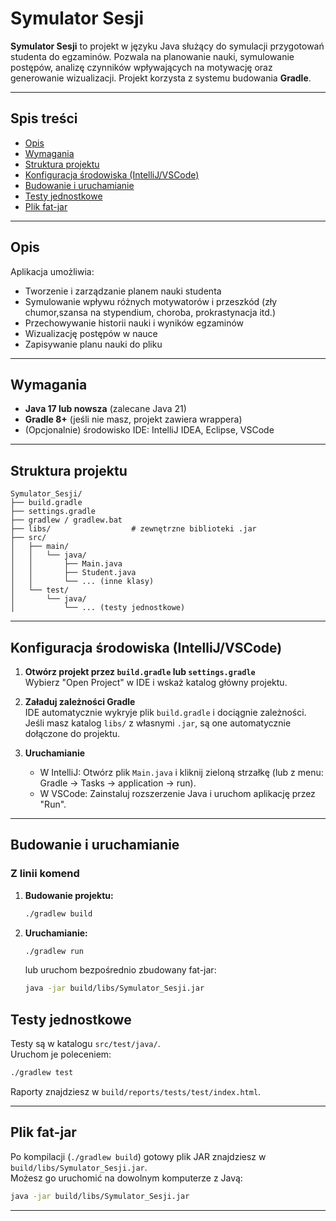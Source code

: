 # Symulator Sesji

**Symulator Sesji** to projekt w języku Java służący do symulacji przygotowań studenta do egzaminów. Pozwala na planowanie nauki, symulowanie postępów, analizę czynników wpływających na motywację oraz generowanie wizualizacji. Projekt korzysta z systemu budowania **Gradle**.

---

## Spis treści
- [Opis](#opis)
- [Wymagania](#wymagania)
- [Struktura projektu](#struktura-projektu)
- [Konfiguracja środowiska (IntelliJ/VSCode)](#konfiguracja-środowiska-intellijvscode)
- [Budowanie i uruchamianie](#budowanie-i-uruchamianie)
- [Testy jednostkowe](#testy-jednostkowe)
- [Plik fat-jar](#plik-fat-jar)

---

## Opis

Aplikacja umożliwia:
- Tworzenie i zarządzanie planem nauki studenta
- Symulowanie wpływu różnych motywatorów i przeszkód (zły chumor,szansa na stypendium, choroba, prokrastynacja itd.)
- Przechowywanie historii nauki i wyników egzaminów
- Wizualizację postępów w nauce
- Zapisywanie planu nauki do pliku

---

## Wymagania

- **Java 17 lub nowsza** (zalecane Java 21)
- **Gradle 8+** (jeśli nie masz, projekt zawiera wrappera)
- (Opcjonalnie) środowisko IDE: IntelliJ IDEA, Eclipse, VSCode

---

## Struktura projektu

```
Symulator_Sesji/
├── build.gradle
├── settings.gradle
├── gradlew / gradlew.bat
├── libs/                  # zewnętrzne biblioteki .jar 
├── src/
│   ├── main/
│   │   └── java/
│   │       ├── Main.java
│   │       ├── Student.java
│   │       └── ... (inne klasy)
│   └── test/
│       └── java/
│           └── ... (testy jednostkowe)
```

---

## Konfiguracja środowiska (IntelliJ/VSCode)

1. **Otwórz projekt przez `build.gradle` lub `settings.gradle`**  
   Wybierz "Open Project" w IDE i wskaż katalog główny projektu.

2. **Załaduj zależności Gradle**  
   IDE automatycznie wykryje plik `build.gradle` i dociągnie zależności.  
   Jeśli masz katalog `libs/` z własnymi `.jar`, są one automatycznie dołączone do projektu.

3. **Uruchamianie**  
   - W IntelliJ: Otwórz plik `Main.java` i kliknij zieloną strzałkę (lub z menu: Gradle → Tasks → application → run).
   - W VSCode: Zainstaluj rozszerzenie Java i uruchom aplikację przez "Run".

---

## Budowanie i uruchamianie

### Z linii komend

1. **Budowanie projektu:**
    ```sh
    ./gradlew build
    ```

2. **Uruchamianie:**
    ```sh
    ./gradlew run
    ```
    lub uruchom bezpośrednio zbudowany fat-jar:
    ```sh
    java -jar build/libs/Symulator_Sesji.jar
    ```


## Testy jednostkowe

Testy są w katalogu `src/test/java/`.  
Uruchom je poleceniem:
```sh
./gradlew test
```
Raporty znajdziesz w `build/reports/tests/test/index.html`.

---

## Plik fat-jar

Po kompilacji (`./gradlew build`) gotowy plik JAR znajdziesz w `build/libs/Symulator_Sesji.jar`.  
Możesz go uruchomić na dowolnym komputerze z Javą:
```sh
java -jar build/libs/Symulator_Sesji.jar
```

---
